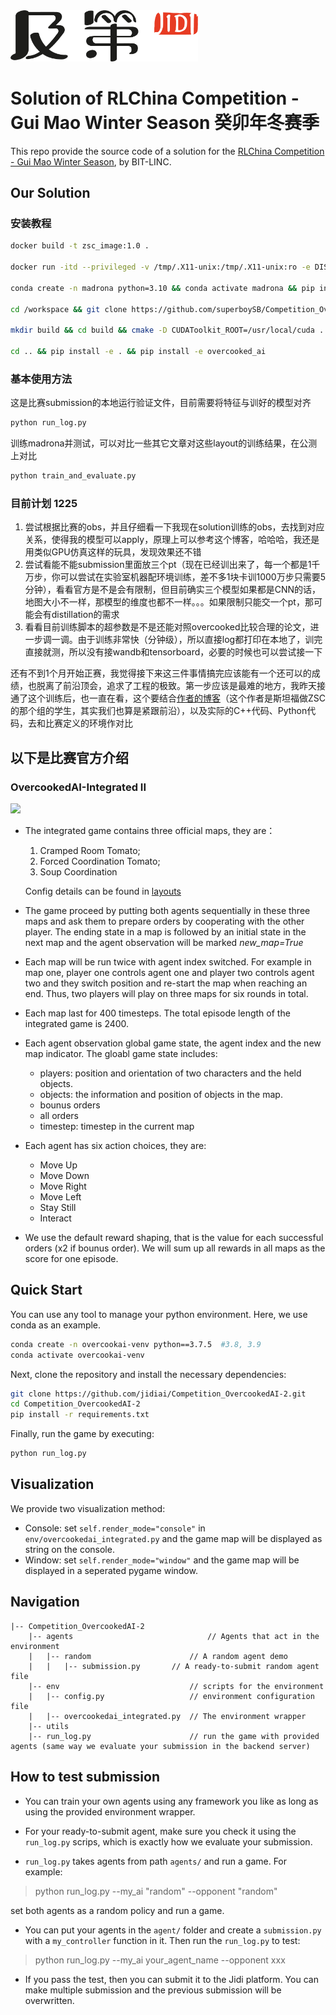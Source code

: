 <img src="imgs/Jidi%20logo.png" width='300px'> 

# Solution of RLChina Competition - Gui Mao Winter Season 癸卯年冬赛季

This repo provide the source code of a solution for the [RLChina Competition - Gui Mao Winter Season](http://www.jidiai.cn/compete_detail?compete=44), by BIT-LINC.


## Our Solution

### 安装教程
```sh
docker build -t zsc_image:1.0 .

docker run -itd --privileged -v /tmp/.X11-unix:/tmp/.X11-unix:ro -e DISPLAY=$DISPLAY --gpus all --network=host --name=zsc zsc_image:1.0 /bin/bash

conda create -n madrona python=3.10 && conda activate madrona && pip install torch numpy tensorboard 

cd /workspace && git clone https://github.com/superboySB/Competition_OvercookedAI-2 && cd Competition_OvercookedAI-2 && git submodule update --init --recursive

mkdir build && cd build && cmake -D CUDAToolkit_ROOT=/usr/local/cuda .. && make -j8

cd .. && pip install -e . && pip install -e overcooked_ai
```

### 基本使用方法
这是比赛submission的本地运行验证文件，目前需要将特征与训好的模型对齐
```sh
python run_log.py
```
训练madrona并测试，可以对比一些其它文章对这些layout的训练结果，在公测上对比
```sh
python train_and_evaluate.py
```


### 目前计划 1225
1. 尝试根据比赛的obs，并且仔细看一下我现在solution训练的obs，去找到对应关系，使得我的模型可以apply，原理上可以参考这个博客，哈哈哈，我还是用类似GPU仿真这样的玩具，发现效果还不错
2. 尝试看能不能submission里面放三个pt（现在已经训出来了，每一个都是1千万步，你可以尝试在实验室机器配环境训练，差不多1块卡训1000万步只需要5分钟），看看官方是不是会有限制，但目前确实三个模型如果都是CNN的话，地图大小不一样，那模型的维度也都不一样。。。如果限制只能交一个pt，那可能会有distillation的需求
3. 看看目前训练脚本的超参数是不是还能对照overcooked比较合理的论文，进一步调一调。由于训练非常快（分钟级），所以直接log都打印在本地了，训完直接就测，所以没有接wandb和tensorboard，必要的时候也可以尝试接一下

还有不到1个月开始正赛，我觉得接下来这三件事情搞完应该能有一个还可以的成绩，也脱离了前沿顶会，追求了工程的极致。第一步应该是最难的地方，我昨天接通了这个训练后，也一直在看，这个要结合[作者的博客](https://bsarkar321.github.io/blog/overcooked_madrona/index.html)（这个作者是斯坦福做ZSC的那个组的学生，其实我们也算是紧跟前沿），以及实际的C++代码、Python代码，去和比赛定义的环境作对比

## 以下是比赛官方介绍

### OvercookedAI-Integrated II
<img src='https://jidi-images.oss-cn-beijing.aliyuncs.com/jidi/env103.gif' width=400>

- The integrated game contains three official maps, they are： 
  1. Cramped Room Tomato; 
  2. Forced Coordination Tomato; 
  3. Soup Coordination
  
  Config details can be found in [layouts](.env/layouts)

- The game proceed by putting both agents sequentially in these three maps and ask them to prepare orders by cooperating with the other player. The ending state in a map is followed by an initial state in the next map and the agent observation will be marked *new_map=True*
- Each map will be run twice with agent index switched. For example in map one, player one controls agent one and player two controls agent two and they switch position and re-start the map when reaching an end. Thus, two players will play on three maps for six rounds in total.
- Each map last for 400 timesteps. The total episode length of the integrated game is 2400.
- Each agent observation global game state, the agent index and the new map indicator. The gloabl game state includes:
  - players: position and orientation of two characters and the held objects.
  - objects: the information and position of objects in the map.
  - bounus orders
  - all orders
  - timestep:  timestep in the current map
- Each agent has six action choices, they are:
  - Move Up
  - Move Down
  - Move Right
  - Move Left
  - Stay Still
  - Interact
- We use the default reward shaping, that is the value for each successful orders (x2 if bounus order). We will sum up all rewards in all maps as the score for one episode.


## Quick Start

You can use any tool to manage your python environment. Here, we use conda as an example.

```bash
conda create -n overcookai-venv python==3.7.5  #3.8, 3.9
conda activate overcookai-venv
```

Next, clone the repository and install the necessary dependencies:
```bash
git clone https://github.com/jidiai/Competition_OvercookedAI-2.git
cd Competition_OvercookedAI-2
pip install -r requirements.txt
```

Finally, run the game by executing:
```bash
python run_log.py
```

## Visualization

We provide two visualization method:
- Console: set `self.render_mode="console"` in `env/overcookedai_integrated.py` and the game map will be displayed as string on the console.
- Window: set `self.render_mode="window"` and the game map will be displayed in a seperated pygame window.


## Navigation

```
|-- Competition_OvercookedAI-2               
	|-- agents                              // Agents that act in the environment
	|	|-- random                      // A random agent demo
	|	|	|-- submission.py       // A ready-to-submit random agent file
	|-- env		                        // scripts for the environment
	|	|-- config.py                   // environment configuration file
	|	|-- overcookedai_integrated.py  // The environment wrapper		      
	|-- utils               
	|-- run_log.py		                // run the game with provided agents (same way we evaluate your submission in the backend server)
```



## How to test submission

- You can train your own agents using any framework you like as long as using the provided environment wrapper. 

- For your ready-to-submit agent, make sure you check it using the ``run_log.py`` scrips, which is exactly how we 
evaluate your submission.

- ``run_log.py`` takes agents from path `agents/` and run a game. For example:

>python run_log.py --my_ai "random" --opponent "random"

set both agents as a random policy and run a game.

- You can put your agents in the `agent/` folder and create a `submission.py` with a `my_controller` function 
in it. Then run the `run_log.py` to test:

>python run_log.py --my_ai your_agent_name --opponent xxx

- If you pass the test, then you can submit it to the Jidi platform. You can make multiple submission and the previous submission will
be overwritten.


